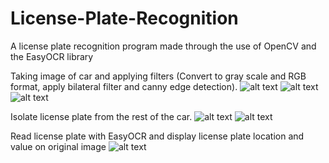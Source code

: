 # License-Plate-Recognition
A license plate recognition program made through the use of OpenCV and the EasyOCR library

Taking image of car and applying filters (Convert to gray scale and RGB format, apply bilateral filter and canny edge detection).
![alt text](https://github.com/usmank11/License-Plate-Recognition/blob/main/Pictures/image4.jpeg)
![alt text](https://github.com/usmank11/License-Plate-Recognition/blob/main/Pictures/Pic1.png)
![alt text](https://github.com/usmank11/License-Plate-Recognition/blob/main/Pictures/Pic2.png)
<br />

Isolate license plate from the rest of the car.
![alt text](https://github.com/usmank11/License-Plate-Recognition/blob/main/Pictures/Pic3.png)
![alt text](https://github.com/usmank11/License-Plate-Recognition/blob/main/Pictures/Pic4.png)
<br />

Read license plate with EasyOCR and display license plate location and value on original image
![alt text](https://github.com/usmank11/License-Plate-Recognition/blob/main/Pictures/Pic5.png)
